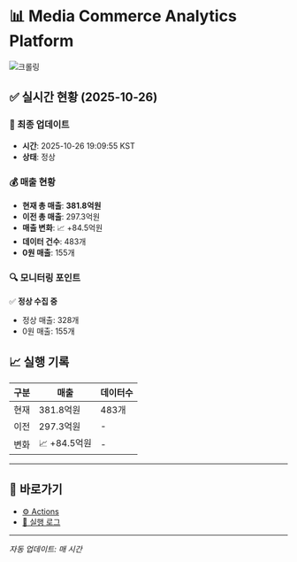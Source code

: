 # 📊 Media Commerce Analytics Platform

![크롤링](https://img.shields.io/badge/크롤링-정상-green)

## ✅ 실시간 현황 (2025-10-26)

### 📍 최종 업데이트
- **시간**: 2025-10-26 19:09:55 KST
- **상태**: 정상

### 💰 매출 현황
- **현재 총 매출**: **381.8억원**
- **이전 총 매출**: 297.3억원
- **매출 변화**: 📈 +84.5억원
- **데이터 건수**: 483개
- **0원 매출**: 155개

### 🔍 모니터링 포인트

✅ **정상 수집 중**
- 정상 매출: 328개
- 0원 매출: 155개


## 📈 실행 기록

| 구분 | 매출 | 데이터수 |
|------|------|----------|
| 현재 | 381.8억원 | 483개 |
| 이전 | 297.3억원 | - |
| 변화 | 📈 +84.5억원 | - |

---

## 🔗 바로가기

- [⚙️ Actions](../../actions)
- [📝 실행 로그](../../actions/workflows/daily_scraping.yml)

---

*자동 업데이트: 매 시간*
